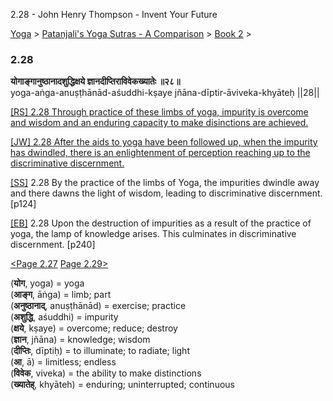 2.28 - John Henry Thompson - Invent Your Future   
    

[Yoga](../../../yoga.md)‎ > ‎[Patanjali's Yoga Sutras - A Comparison](../../patanjani.md)‎ > ‎[Book 2](../book-2.md)‎ > ‎

### 2.28

**योगाङ्गानुष्ठानादशुद्धिक्षये ज्ञानदीप्तिराविवेकख्यातेः ॥२८॥**  
yoga-aṅga-anuṣṭhānād-aśuddhi-kṣaye jñāna-dīptir-āviveka-khyāteḥ ||28||  
  
  
[\[RS\] 2.28 Through practice of these limbs of yoga, impurity is overcome and wisdom and an enduring capacity to make disinctions are achieved.](http://www.ashtangayoga.info/philosophy/yoga-sutra-patanjali/chapter-2/item/yoga-anga-anushthanad-ashuddhi-kshaye-jnana/)  
  
[\[JW\] 2.28 After the aids to yoga have been followed up, when the impurity has dwindled, there is an enlightenment of perception reaching up to the discriminative discernment.](http://books.google.com/books?id=YzFImjtOxUwC&pg=PA172&ci=124%2C651%2C790%2C86&source=bookclip)  
  
[\[SS\]](http://www.amazon.com/Yoga-Sutras-Patanjali-Commentary-Satchidananda/dp/0932040381) 2.28 By the practice of the limbs of Yoga, the impurities dwindle away and there dawns the light of wisdom, leading to discriminative discernment. \[p124\]  
  
[\[EB\]](http://www.amazon.com/Yoga-Sutras-Patanjali-Translation-Commentary/dp/0865477361/ref=sr_1_1?ie=UTF8&s=books&qid=1250508322&sr=1-1) 2.28 Upon the destruction of impurities as a result of the practice of yoga, the lamp of knowledge arises. This culminates in discriminative discernment. \[p240\]  
  
[<Page 2.27](227.md)  [Page 2.29>](229.md)  
  
  

(**योग**, yoga) = yoga  
(**आङ्ग**, āṅga) = limb; part  
(**अनुष्ठानाद्**, anuṣṭhānād) = exercise; practice  
(**अशुद्धि**, aśuddhi) = impurity  
(**क्षये**, kṣaye) = overcome; reduce; destroy  
(**ज्ञान**, jñāna) = knowledge; wisdom  
(**दीप्तिः**, dīptiḥ) = to illuminate; to radiate; light  
(**आ**, ā) = limitless; endless  
(**विवेक**, viveka) = the ability to make distinctions  
(**ख्यातेह्**, khyāteh) = enduring; uninterrupted; continuous

